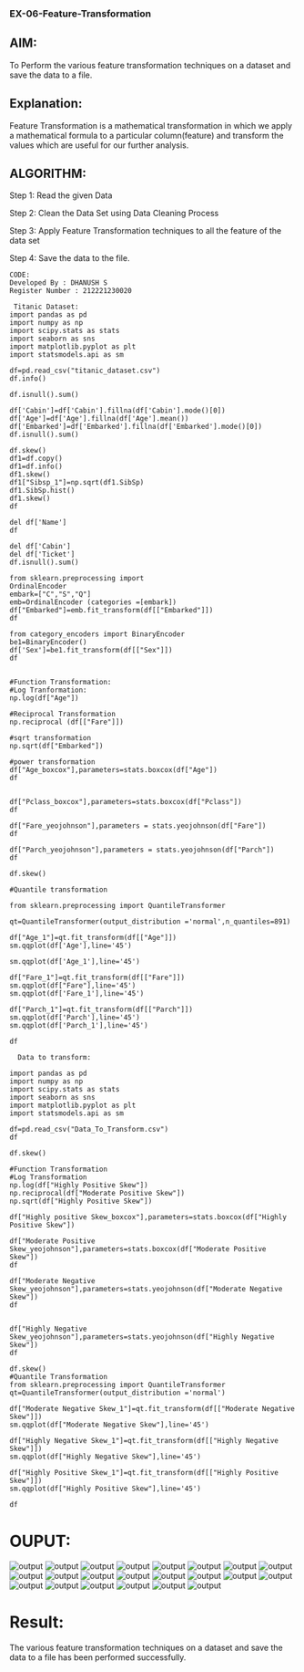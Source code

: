 
### EX-06-Feature-Transformation

## AIM:
To Perform the various feature transformation techniques on a dataset and save the data to a file.

## Explanation:
Feature Transformation is a mathematical transformation in which we apply a mathematical formula to a particular column(feature) and transform the values which are useful for our further analysis.

## ALGORITHM:

Step 1:
Read the given Data

Step 2:
Clean the Data Set using Data Cleaning Process

Step 3:
Apply Feature Transformation techniques to all the feature of the data set

Step 4:
Save the data to the file.

```
CODE:
Developed By : DHANUSH S
Register Number : 212221230020

 Titanic Dataset:
import pandas as pd
import numpy as np
import scipy.stats as stats
import seaborn as sns
import matplotlib.pyplot as plt
import statsmodels.api as sm

df=pd.read_csv("titanic_dataset.csv")
df.info()

df.isnull().sum()

df['Cabin']=df['Cabin'].fillna(df['Cabin'].mode()[0])
df['Age']=df['Age'].fillna(df['Age'].mean())
df['Embarked']=df['Embarked'].fillna(df['Embarked'].mode()[0])
df.isnull().sum()

df.skew()
df1=df.copy()
df1=df.info()
df1.skew()
df1["Sibsp_1"]=np.sqrt(df1.SibSp)
df1.SibSp.hist()
df1.skew()
df

del df['Name']
df

del df['Cabin']
del df['Ticket']
df.isnull().sum()

from sklearn.preprocessing import
OrdinalEncoder
embark=["C","S","Q"]
emb=OrdinalEncoder (categories =[embark])
df["Embarked"]=emb.fit_transform(df[["Embarked"]])
df

from category_encoders import BinaryEncoder
be1=BinaryEncoder()
df['Sex']=be1.fit_transform(df[["Sex"]])
df


#Function Transformation:
#Log Tranformation:
np.log(df["Age"])

#Reciprocal Transformation
np.reciprocal (df[["Fare"]])

#sqrt transformation
np.sqrt(df["Embarked"])

#power transformation
df["Age_boxcox"],parameters=stats.boxcox(df["Age"])
df


df["Pclass_boxcox"],parameters=stats.boxcox(df["Pclass"])
df

df["Fare_yeojohnson"],parameters = stats.yeojohnson(df["Fare"])
df

df["Parch_yeojohnson"],parameters = stats.yeojohnson(df["Parch"])
df

df.skew()

#Quantile transformation

from sklearn.preprocessing import QuantileTransformer

qt=QuantileTransformer(output_distribution ='normal',n_quantiles=891)

df["Age_1"]=qt.fit_transform(df[["Age"]])
sm.qqplot(df['Age'],line='45')

sm.qqplot(df['Age_1'],line='45')

df["Fare_1"]=qt.fit_transform(df[["Fare"]])
sm.qqplot(df["Fare"],line='45')
sm.qqplot(df['Fare_1'],line='45')

df["Parch_1"]=qt.fit_transform(df[["Parch"]])
sm.qqplot(df['Parch'],line='45')
sm.qqplot(df['Parch_1'],line='45')

df
```
````
  Data to transform:

import pandas as pd
import numpy as np
import scipy.stats as stats
import seaborn as sns
import matplotlib.pyplot as plt
import statsmodels.api as sm

df=pd.read_csv("Data_To_Transform.csv")
df

df.skew()

#Function Transformation 
#Log Transformation 
np.log(df["Highly Positive Skew"])
np.reciprocal(df["Moderate Positive Skew"])
np.sqrt(df["Highly Positive Skew"])

df["Highly positive Skew_boxcox"],parameters=stats.boxcox(df["Highly Positive Skew"])

df["Moderate Positive Skew_yeojohnson"],parameters=stats.boxcox(df["Moderate Positive Skew"])
df

df["Moderate Negative Skew_yeojohnson"],parameters=stats.yeojohnson(df["Moderate Negative Skew"])
df


df["Highly Negative Skew_yeojohnson"],parameters=stats.yeojohnson(df["Highly Negative Skew"])
df

df.skew()
#Quantile Transformation 
from sklearn.preprocessing import QuantileTransformer
qt=QuantileTransformer(output_distribution ='normal')

df["Moderate Negative Skew_1"]=qt.fit_transform(df[["Moderate Negative Skew"]])
sm.qqplot(df["Moderate Negative Skew"],line='45')

df["Highly Negative Skew_1"]=qt.fit_transform(df[["Highly Negative Skew"]])
sm.qqplot(df["Highly Negative Skew"],line='45')

df["Highly Positive Skew_1"]=qt.fit_transform(df[["Highly Positive Skew"]])
sm.qqplot(df["Highly Positive Skew"],line='45')

df
````
# OUPUT:
![output](fox1.png)
![output](fox2.png)
![output](fox3.png)
![output](fox4.png)
![output](fox5.png)
![output](fox6.png)
![output](fox7.png)
![output](fox8.png)
![output](fox9.png)
![output](fox10.png)
![output](fox11.png)
![output](fox12.png)
![output](fox13.png)
![output](fox14.png)
![output](fox15.png)
![output](fox16.png)
![output](fox17.png)
![output](fox18.png)
![output](fox19.png)
![output](fox20.png)
![output](fox21.png)
![output](fox21.png)

# Result:
The various feature transformation techniques on a dataset and save the data to a file has been performed successfully.
